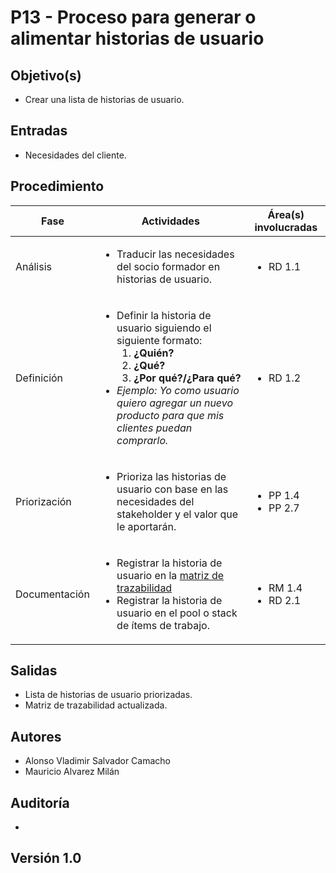 # P13 - Proceso para generar o alimentar historias de usuario

## Objetivo(s)

- Crear una lista de historias de usuario.

## Entradas

- Necesidades del cliente.

## Procedimiento

<table>
  <theader>
    <th>Fase</th>
    <th>Actividades</th>
    <th>Área(s) involucradas</th>
  </theader>

  <tbody>
    <tr>
      <td>Análisis</td>
      <td>
        <ul align="left">
          <li>Traducir las necesidades del socio formador en historias de usuario.</li>
        </ul>
      </td>
      <td>
        <ul>
          <li>RD 1.1</li>
        </ul>
      </td>
    </tr>
    <tr>
      <td>Definición</td>
      <td>
        <ul align="left">
          <li>Definir la historia de usuario siguiendo el siguiente formato:
            <ol>
              <li><b>¿Quién?</b></li>
              <li><b>¿Qué?</b></li>
              <li><b>¿Por qué?/¿Para qué?</b></li>
            </ol>
          </li>
          <li><em>Ejemplo: Yo como usuario quiero agregar un nuevo producto para que mis clientes puedan comprarlo.</em> 
          </li>
        </ul>
      </td>
      <td>
        <ul>
          <li>RD 1.2</li>
        </ul>
      </td>
    </tr>
    <tr>
      <td>Priorización</td>
      <td>
        <ul align="left">
          <li>Prioriza las historias de usuario con base en las necesidades del stakeholder y el valor que le aportarán.</li>
        </ul>
      </td>
      <td>
        <ul>
          <li>PP 1.4</li>
          <li>PP 2.7</li>
        </ul>
      </td>
    </tr>
    <tr>
      <td>Documentación</td>
      <td>
        <ul align="left">
          <li>Registrar la historia de usuario en la <a href="./P11-proceso-de-trazabilidad-de-requerimiento">matriz de trazabilidad</a></li>
          <li>Registrar la historia de usuario en el pool o stack de ítems de trabajo.</li>
        </ul>
      </td>
      <td>
        <ul>
          <li>RM 1.4</li>
          <li>RD 2.1</li>
        </ul>
      </td>
    </tr>
  </tbody>
</table>

## Salidas

- Lista de historias de usuario priorizadas.
- Matriz de trazabilidad actualizada.

## Autores

- Alonso Vladimir Salvador Camacho
- Mauricio Alvarez Milán

## Auditoría

-

## Versión 1.0
